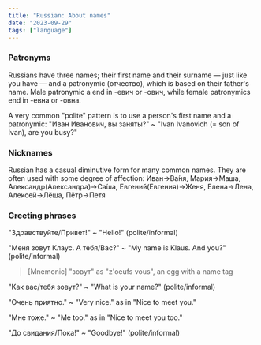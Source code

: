 ```yaml
---
title: "Russian: About names"
date: "2023-09-29"
tags: ["language"]
---
```


### Patronyms

Russians have three names; their first name and their surname — just like you have — and a patronymic (отчество), which is based on their father's name. Male patronymic a end in -евич or -ович, while female patronymics end in -евна or -овна.

A very common "polite" pattern is to use a person's first name and a patronymic: "Иван Иванович, вы заняты?" ~ "Ivan Ivanovich (= son of Ivan), are you busy?"

### Nicknames

Russian has a casual diminutive form for many common names. They are often used with some degree of affection: Иван→Ва́ня, Мария→Маша, Александр(Александра)→Са́ша, Евгений(Евгения)→Женя, Елена→Лена, Алексей→Лёша, Пётр→Петя

### Greeting phrases

"Здравствуйте/Привет!" ~ "Hello!" (polite/informal)

"Меня зовут Клаус. А тебя/Вас?" ~ "My name is Klaus. And you?" (polite/informal)

> [Mnemonic] "зовут" as "z'oeufs vous", an egg with a name tag

"Как вас/тебя зовут?" ~ "What is your name?" (polite/informal)

"Очень приятно." ~ "Very nice." as in "Nice to meet you."

"Мне тоже." ~ "Me too." as in "Nice to meet you too."

"До свидания/Пока!" ~ "Goodbye!" (polite/informal)
